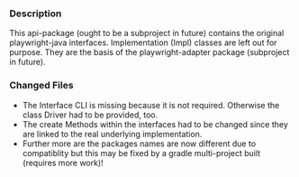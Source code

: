 ### Description
This api-package (ought to be a subproject in future) contains the original playwright-java interfaces. Implementation (Impl) classes are left out for purpose. They are the basis of the playwright-adapter package (subproject in future).

### Changed Files
- The Interface CLI is missing because it is not required. Otherwise the class Driver had to be provided, too.
- The create Methods within the interfaces  had to be changed since they are linked to the real underlying implementation.
- Further more are the packages names are now different due to compatiblity but this may be fixed by a gradle multi-project built (requires more work)!